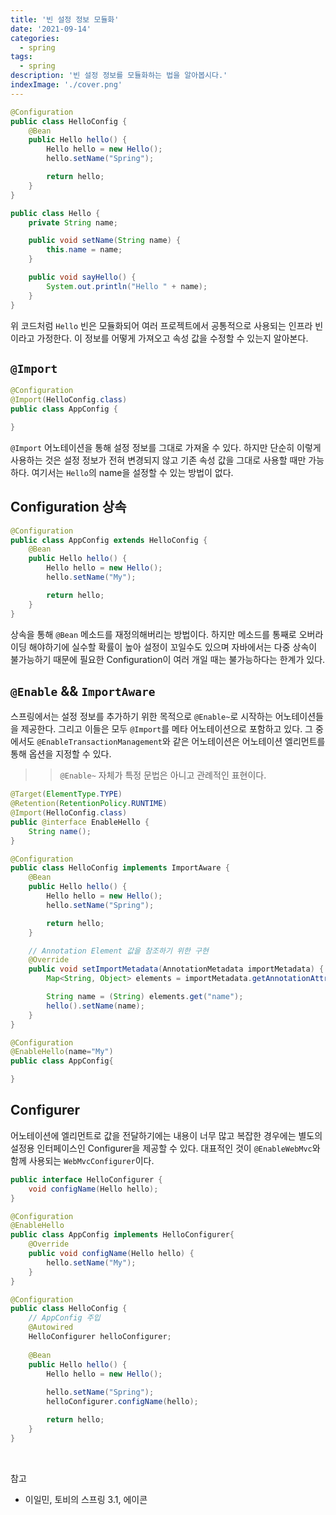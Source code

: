 ```yaml
---
title: '빈 설정 정보 모듈화'
date: '2021-09-14'
categories:
  - spring
tags:
  - spring
description: '빈 설정 정보를 모듈화하는 법을 알아봅시다.'
indexImage: './cover.png'
---
```


``` java
@Configuration
public class HelloConfig {
    @Bean
    public Hello hello() {
        Hello hello = new Hello();
        hello.setName("Spring");

        return hello;
    }
}
```

``` java
public class Hello {
    private String name;

    public void setName(String name) {
        this.name = name;
    }

    public void sayHello() {
        System.out.println("Hello " + name);
    }
}
```

위 코드처럼 ```Hello``` 빈은 모듈화되어 여러 프로젝트에서 공통적으로 사용되는 인프라 빈이라고 가정한다. 
이 정보를 어떻게 가져오고 속성 값을 수정할 수 있는지 알아본다. 

## ```@Import```  

``` java
@Configuration
@Import(HelloConfig.class)
public class AppConfig {

}
```

```@Import``` 어노테이션을 통해 설정 정보를 그대로 가져올 수 있다. 
하지만 단순히 이렇게 사용하는 것은 설정 정보가 전혀 변경되지 않고 기존 속성 값을 그대로 사용할 때만 가능하다. 
여기서는 ```Hello```의 name을 설정할 수 있는 방법이 없다. 

## Configuration 상속  

``` java
@Configuration
public class AppConfig extends HelloConfig {
    @Bean
    public Hello hello() {
        Hello hello = new Hello();
        hello.setName("My");

        return hello;
    }
}
```

상속을 통해 ```@Bean``` 메소드를 재정의해버리는 방법이다. 
하지만 메소드를 통째로 오버라이딩 해야하기에 실수할 확률이 높아 설정이 꼬일수도 있으며 자바에서는 다중 상속이 불가능하기 때문에 필요한 Configuration이 여러 개일 때는 불가능하다는 한계가 있다. 

## ```@Enable``` && ```ImportAware```  

스프링에서는 설정 정보를 추가하기 위한 목적으로 ```@Enable~```로 시작하는 어노테이션들을 제공한다. 
그리고 이들은 모두 ```@Import```를 메타 어노테이션으로 포함하고 있다. 
그 중에서도 ```@EnableTransactionManagement```와 같은 어노테이션은 어노테이션 엘리먼트를 통해 옵션을 지정할 수 있다.

>> ```@Enable~``` 자체가 특정 문법은 아니고 관례적인 표현이다.
   
``` java
@Target(ElementType.TYPE)
@Retention(RetentionPolicy.RUNTIME)
@Import(HelloConfig.class)
public @interface EnableHello {
    String name();
}
```

``` java
@Configuration
public class HelloConfig implements ImportAware {
    @Bean
    public Hello hello() {
        Hello hello = new Hello();
        hello.setName("Spring");

        return hello;
    }

    // Annotation Element 값을 참조하기 위한 구현
    @Override
    public void setImportMetadata(AnnotationMetadata importMetadata) {
        Map<String, Object> elements = importMetadata.getAnnotationAttributes(EnableHello.class.getName());

        String name = (String) elements.get("name");
        hello().setName(name);
    }
}
```

``` java
@Configuration
@EnableHello(name="My")
public class AppConfig{

}
```

## Configurer  

어노테이션에 엘리먼트로 값을 전달하기에는 내용이 너무 많고 복잡한 경우에는 별도의 설정용 인터페이스인 Configurer을 제공할 수 있다. 
대표적인 것이 ```@EnableWebMvc```와 함께 사용되는 ```WebMvcConfigurer```이다. 

``` java
public interface HelloConfigurer {
    void configName(Hello hello);
}
```

``` java
@Configuration
@EnableHello
public class AppConfig implements HelloConfigurer{
    @Override
    public void configName(Hello hello) {
        hello.setName("My");
    }
}
```

``` java
@Configuration
public class HelloConfig {
    // AppConfig 주입
    @Autowired
    HelloConfigurer helloConfigurer;
    
    @Bean
    public Hello hello() {
        Hello hello = new Hello();
        
        hello.setName("Spring");
        helloConfigurer.configName(hello);

        return hello;
    }
}
```

<br/>

참고
- 이일민, 토비의 스프링 3.1, 에이콘
